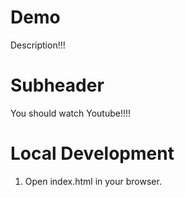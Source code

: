 # Demo

Description!!!

# Subheader 

You should watch Youtube!!!!

# Local Development

1. Open index.html in your browser.
